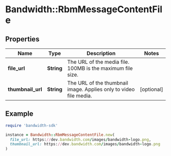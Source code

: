 # Bandwidth::RbmMessageContentFile

## Properties

| Name | Type | Description | Notes |
| ---- | ---- | ----------- | ----- |
| **file_url** | **String** | The URL of the media file. 100MB is the maximum file size. |  |
| **thumbnail_url** | **String** | The URL of the thumbnail image. Applies only to video file media. | [optional] |

## Example

```ruby
require 'bandwidth-sdk'

instance = Bandwidth::RbmMessageContentFile.new(
  file_url: https://dev.bandwidth.com/images/bandwidth-logo.png,
  thumbnail_url: https://dev.bandwidth.com/images/bandwidth-logo.png
)
```

